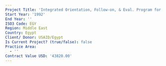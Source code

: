 ```yaml
---
Project Title: 'Integrated Orientation, Follow-on, & Eval. Program for Participant Training'
Start Year: '1992'
End Year: ''
ISO3 Code: EGY
Region: Middle East
Country: Egypt
Client/ Donor: USAID/Egypt
Is Current Project? (true/false): false
Practice Area:
  - ''
Contract Value USD: '43820.00'
---
```

